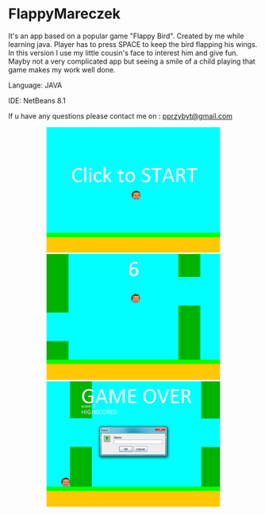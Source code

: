 # FlappyMareczek


It's an app based on a popular game "Flappy Bird".
Created by me while learning java. 
Player has to press SPACE to keep the bird flapping his wings.
In this version I use my little cousin's face to interest him and give fun.
Mayby not a very complicated app but seeing a smile of a child playing that game
makes my work well done.

Language: JAVA

IDE: NetBeans 8.1


If u have any questions please contact me on : pprzybyt@gmail.com

<p align="center">
  <img src="FM1.png" width="350"/>
  <img src="FM0.png" width="350"/>
  <br>
    <img src="FM2.png" width="350"/>
</p>

